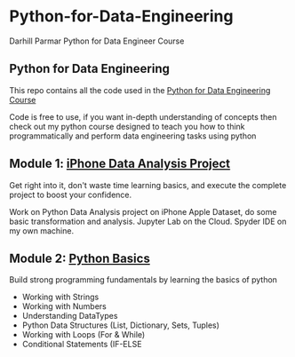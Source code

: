 # Python-for-Data-Engineering
Darhill Parmar Python for Data Engineer Course

## Python for Data Engineering
This repo contains all the code used in the [Python for Data Engineering Course](https://learn.datawithdarshil.com/courses/Python-for-Data-Engineering-63dbd4e2e4b04e40a25e4445)

Code is free to use, if you want in-depth understanding of concepts then check out my python course designed to teach you how to think programmatically and perform data engineering tasks using python 

## Module 1: [iPhone Data Analysis Project](https://github.com/darshilparmar/python-for-data-engineering/tree/main/1.%20iPhone%20Data%20Analysis%20Project)
Get right into it, don't waste time learning basics, and execute the complete project to boost your confidence.  

Work on Python Data Analysis project on iPhone Apple Dataset, do some basic transformation and analysis.
Jupyter Lab on the Cloud.
Spyder IDE on my own machine.
## Module 2: [Python Basics](https://github.com/darshilparmar/python-for-data-engineering/tree/main/2.%20Python%20Basics)
Build strong programming fundamentals by learning the basics of python
* Working with Strings
* Working with Numbers
* Understanding DataTypes
* Python Data Structures (List, Dictionary, Sets, Tuples)
* Working with Loops (For & While)
* Conditional Statements (IF-ELSE
